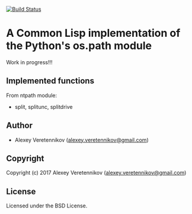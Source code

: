 [![Build Status](https://travis-ci.org/fourier/pypath.svg?branch=master)](https://travis-ci.org/fourier/pypath)
# A Common Lisp implementation of the Python's os.path module
Work in progress!!!

## Implemented functions
From ntpath module:
 - split, splitunc, splitdrive

## Author

* Alexey Veretennikov (alexey.veretennikov@gmail.com)

## Copyright

Copyright (c) 2017 Alexey Veretennikov (alexey.veretennikov@gmail.com)

## License

Licensed under the BSD License.
